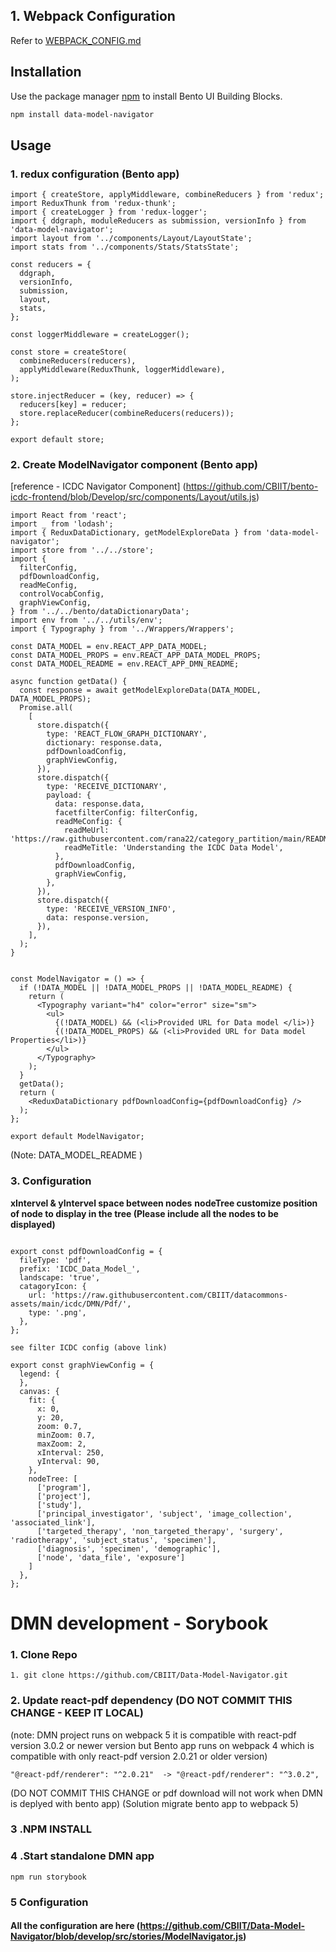 ## 1. Webpack Configuration
Refer to [WEBPACK_CONFIG.md](https://github.com/CBIIT/Data-Model-Navigator/blob/documentation/WEBPACK_CONFIG.md)

## Installation

Use the package manager [npm](https://www.npmjs.com/) to install Bento UI Building Blocks.

```bash
npm install data-model-navigator
```

## Usage

### 1. redux configuration (Bento app)
``` store
import { createStore, applyMiddleware, combineReducers } from 'redux';
import ReduxThunk from 'redux-thunk';
import { createLogger } from 'redux-logger';
import { ddgraph, moduleReducers as submission, versionInfo } from 'data-model-navigator';
import layout from '../components/Layout/LayoutState';
import stats from '../components/Stats/StatsState';

const reducers = {
  ddgraph,
  versionInfo,
  submission,
  layout,
  stats,
};

const loggerMiddleware = createLogger();

const store = createStore(
  combineReducers(reducers),
  applyMiddleware(ReduxThunk, loggerMiddleware),
);

store.injectReducer = (key, reducer) => {
  reducers[key] = reducer;
  store.replaceReducer(combineReducers(reducers));
};

export default store;
```
### 2. Create ModelNavigator component (Bento app)
[reference - ICDC Navigator Component] (https://github.com/CBIIT/bento-icdc-frontend/blob/Develop/src/components/Layout/utils.js)
```react
import React from 'react';
import _ from 'lodash';
import { ReduxDataDictionary, getModelExploreData } from 'data-model-navigator';
import store from '../../store';
import {
  filterConfig,
  pdfDownloadConfig,
  readMeConfig,
  controlVocabConfig,
  graphViewConfig,
} from '../../bento/dataDictionaryData';
import env from '../../utils/env';
import { Typography } from '../Wrappers/Wrappers';

const DATA_MODEL = env.REACT_APP_DATA_MODEL;
const DATA_MODEL_PROPS = env.REACT_APP_DATA_MODEL_PROPS;
const DATA_MODEL_README = env.REACT_APP_DMN_README;

async function getData() {
  const response = await getModelExploreData(DATA_MODEL, DATA_MODEL_PROPS);
  Promise.all(
    [
      store.dispatch({
        type: 'REACT_FLOW_GRAPH_DICTIONARY',
        dictionary: response.data,
        pdfDownloadConfig,
        graphViewConfig,
      }),
      store.dispatch({
        type: 'RECEIVE_DICTIONARY',
        payload: {
          data: response.data,
          facetfilterConfig: filterConfig,
          readMeConfig: {
            readMeUrl: 'https://raw.githubusercontent.com/rana22/category_partition/main/README.md',
            readMeTitle: 'Understanding the ICDC Data Model',
          },
          pdfDownloadConfig,
          graphViewConfig,
        },
      }),
      store.dispatch({
        type: 'RECEIVE_VERSION_INFO',
        data: response.version,
      }),
    ],
  );
}


const ModelNavigator = () => {
  if (!DATA_MODEL || !DATA_MODEL_PROPS || !DATA_MODEL_README) {
    return (
      <Typography variant="h4" color="error" size="sm">
        <ul>
          {(!DATA_MODEL) && (<li>Provided URL for Data model </li>)}
          {(!DATA_MODEL_PROPS) && (<li>Provided URL for Data model Properties</li>)}
        </ul>
      </Typography>
    );
  }
  getData();
  return (
    <ReduxDataDictionary pdfDownloadConfig={pdfDownloadConfig} />
  );
};

export default ModelNavigator;
```
(Note: DATA_MODEL_README )

### 3. Configuration
[reference - ICDC DMN Configuration]: https://github.com/CBIIT/bento-icdc-frontend/blob/Develop/src/bento/dataDictionaryData.js

**xIntervel & yIntervel space between nodes**
**nodeTree customize position of node to display in the tree (Please include all the nodes to be displayed)**

```

export const pdfDownloadConfig = {
  fileType: 'pdf',
  prefix: 'ICDC_Data_Model_',
  landscape: 'true',
  catagoryIcon: {
    url: 'https://raw.githubusercontent.com/CBIIT/datacommons-assets/main/icdc/DMN/Pdf/',
    type: '.png',
  },
};

see filter ICDC config (above link)

export const graphViewConfig = {
  legend: {
  },
  canvas: {
    fit: {
      x: 0,
      y: 20,
      zoom: 0.7,
      minZoom: 0.7,
      maxZoom: 2,
      xInterval: 250,
      yInterval: 90,
    },
    nodeTree: [
      ['program'],
      ['project'],
      ['study'],
      ['principal_investigator', 'subject', 'image_collection', 'associated_link'],
      ['targeted_therapy', 'non_targeted_therapy', 'surgery', 'radiotherapy', 'subject_status', 'specimen'],
      ['diagnosis', 'specimen', 'demographic'],
      ['node', 'data_file', 'exposure']
    ]
  },
};

```

# DMN development - Sorybook


### 1. Clone Repo 
```
1. git clone https://github.com/CBIIT/Data-Model-Navigator.git
```

### 2. Update react-pdf dependency (DO NOT COMMIT THIS CHANGE - KEEP IT LOCAL)
(note: DMN project runs on webpack 5 it is compatible with react-pdf version 3.0.2 or newer version but Bento app runs on webpack 4 which is compatible with only react-pdf version 2.0.21 or older version)
```
"@react-pdf/renderer": "^2.0.21"  -> "@react-pdf/renderer": "^3.0.2", 
```
(DO NOT COMMIT THIS CHANGE or pdf download will not work when DMN is deplyed with bento app)
(Solution migrate bento app to webpack 5)

### 3 .NPM INSTALL

### 4 .Start standalone DMN app
```
npm run storybook
```
### 5 Configuration
#### All the configuration are here (https://github.com/CBIIT/Data-Model-Navigator/blob/develop/src/stories/ModelNavigator.js)
